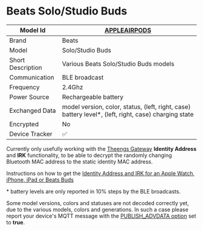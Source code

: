 # Beats Solo/Studio Buds

|Model Id|[APPLEAIRPODS](https://github.com/theengs/decoder/blob/development/src/devices/APPLEAIRPODS_json.h)|
|-|-|
|Brand|Beats|
|Model|Solo/Studio Buds|
|Short Description|Various Beats Solo/Studio Buds models|
|Communication|BLE broadcast|
|Frequency|2.4Ghz|
|Power Source|Rechargeable battery|
|Exchanged Data|model version, color, status, (left, right, case) battery level*, (left, right, case) charging state|
|Encrypted|No|
|Device Tracker|&#9989;|

Currently only usefully working with the [Theengs Gateway](https://gateway.theengs.io/use/use.html#details-options) **Identity Address** and **IRK** functionality, to be able to decrypt the randomly changing Bluetooth MAC address to the static identity MAC address.

Instructions on how to get the [Identity Address and IRK for an Apple Watch, iPhone, iPad or Beats Buds](https://gateway.theengs.io/use/use.html#getting-identity-resolving-key-irk-for-apple-watch-iphone-ipad-and-airpods)

\* battery levels are only reported in 10% steps by the BLE broadcasts.

Some model versions, colors and statuses are not decoded correctly yet, due to the various models, colors and generations. In such a case please report your device's MQTT message with the [PUBLISH_ADVDATA option](https://gateway.theengs.io/use/use.html#details-options) set to **true**.
